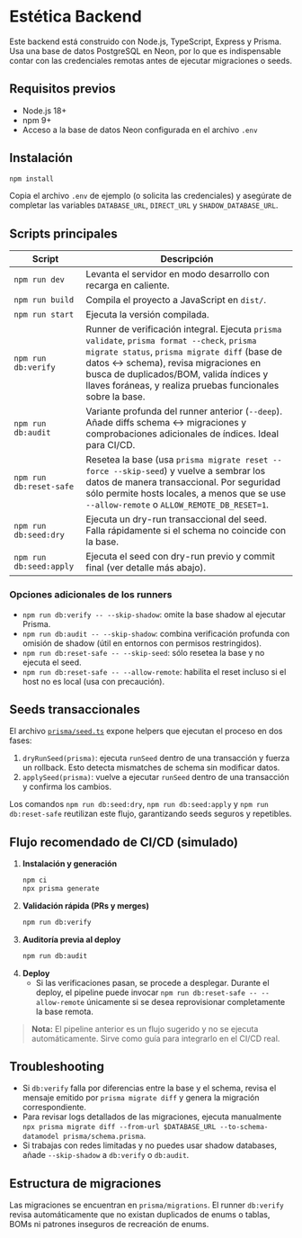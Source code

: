 # Estética Backend

Este backend está construido con Node.js, TypeScript, Express y Prisma. Usa una base de datos PostgreSQL en Neon, por lo que es indispensable contar con las credenciales remotas antes de ejecutar migraciones o seeds.

## Requisitos previos

- Node.js 18+
- npm 9+
- Acceso a la base de datos Neon configurada en el archivo `.env`

## Instalación

```bash
npm install
```

Copia el archivo `.env` de ejemplo (o solicita las credenciales) y asegúrate de completar las variables `DATABASE_URL`, `DIRECT_URL` y `SHADOW_DATABASE_URL`.

## Scripts principales

| Script | Descripción |
| ------ | ----------- |
| `npm run dev` | Levanta el servidor en modo desarrollo con recarga en caliente. |
| `npm run build` | Compila el proyecto a JavaScript en `dist/`. |
| `npm run start` | Ejecuta la versión compilada. |
| `npm run db:verify` | Runner de verificación integral. Ejecuta `prisma validate`, `prisma format --check`, `prisma migrate status`, `prisma migrate diff` (base de datos ↔ schema), revisa migraciones en busca de duplicados/BOM, valida índices y llaves foráneas, y realiza pruebas funcionales sobre la base. |
| `npm run db:audit` | Variante profunda del runner anterior (`--deep`). Añade diffs schema ↔ migraciones y comprobaciones adicionales de índices. Ideal para CI/CD. |
| `npm run db:reset-safe` | Resetea la base (usa `prisma migrate reset --force --skip-seed`) y vuelve a sembrar los datos de manera transaccional. Por seguridad sólo permite hosts locales, a menos que se use `--allow-remote` o `ALLOW_REMOTE_DB_RESET=1`. |
| `npm run db:seed:dry` | Ejecuta un dry-run transaccional del seed. Falla rápidamente si el schema no coincide con la base. |
| `npm run db:seed:apply` | Ejecuta el seed con dry-run previo y commit final (ver detalle más abajo). |

### Opciones adicionales de los runners

- `npm run db:verify -- --skip-shadow`: omite la base shadow al ejecutar Prisma.
- `npm run db:audit -- --skip-shadow`: combina verificación profunda con omisión de shadow (útil en entornos con permisos restringidos).
- `npm run db:reset-safe -- --skip-seed`: sólo resetea la base y no ejecuta el seed.
- `npm run db:reset-safe -- --allow-remote`: habilita el reset incluso si el host no es local (usa con precaución).

## Seeds transaccionales

El archivo [`prisma/seed.ts`](prisma/seed.ts) expone helpers que ejecutan el proceso en dos fases:

1. `dryRunSeed(prisma)`: ejecuta `runSeed` dentro de una transacción y fuerza un rollback. Esto detecta mismatches de schema sin modificar datos.
2. `applySeed(prisma)`: vuelve a ejecutar `runSeed` dentro de una transacción y confirma los cambios.

Los comandos `npm run db:seed:dry`, `npm run db:seed:apply` y `npm run db:reset-safe` reutilizan este flujo, garantizando seeds seguros y repetibles.

## Flujo recomendado de CI/CD (simulado)

1. **Instalación y generación**
   ```bash
   npm ci
   npx prisma generate
   ```
2. **Validación rápida (PRs y merges)**
   ```bash
   npm run db:verify
   ```
3. **Auditoría previa al deploy**
   ```bash
   npm run db:audit
   ```
4. **Deploy**
   - Si las verificaciones pasan, se procede a desplegar. Durante el deploy, el pipeline puede invocar `npm run db:reset-safe -- --allow-remote` únicamente si se desea reprovisionar completamente la base remota.

> **Nota:** El pipeline anterior es un flujo sugerido y no se ejecuta automáticamente. Sirve como guía para integrarlo en el CI/CD real.

## Troubleshooting

- Si `db:verify` falla por diferencias entre la base y el schema, revisa el mensaje emitido por `prisma migrate diff` y genera la migración correspondiente.
- Para revisar logs detallados de las migraciones, ejecuta manualmente `npx prisma migrate diff --from-url $DATABASE_URL --to-schema-datamodel prisma/schema.prisma`.
- Si trabajas con redes limitadas y no puedes usar shadow databases, añade `--skip-shadow` a `db:verify` o `db:audit`.

## Estructura de migraciones

Las migraciones se encuentran en `prisma/migrations`. El runner `db:verify` revisa automáticamente que no existan duplicados de enums o tablas, BOMs ni patrones inseguros de recreación de enums.
